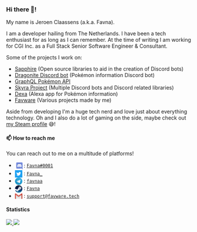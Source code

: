### Hi there 👋!

My name is Jeroen Claassens (a.k.a. Favna).

I am a developer hailing from The Netherlands. I have been a tech enthusiast for as long as I can remember. At the time
of writing I am working for CGI Inc. as a Full Stack Senior Software Engineer & Consultant.

Some of the projects I work on:

- [Sapphire] (Open source libraries to aid in the creation of Discord bots)
- [Dragonite Discord bot][dragonite] (Pokémon information Discord bot)
- [GraphQL Pokémon API][gqlp]
- [Skyra Project] (Multiple Discord bots and Discord related libraries)
- [Dexa] (Alexa app for Pokémon information)
- [Favware] (Various projects made by me)

Aside from developing I'm a huge tech nerd and love just about everything technology. Oh and I also do a lot of gaming
on the side, maybe check out [my Steam profile][steam] 😅!

#### 📫 How to reach me

You can reach out to me on a multitude of platforms!

- <img src="https://raw.githubusercontent.com/favna/favna/main/logo-discord.svg" width="24px" align="center">:
  [`Favna#0001`][discord]
- <img src="https://raw.githubusercontent.com/favna/favna/main/logo-twitter.svg" width="20px" align="center"> :
  [`Favna_`][twitter]
- <img src="https://raw.githubusercontent.com/favna/favna/main/logo-telegram.svg" width="20px" align="center"> :
  [`favnaa`][telegram]
- <img src="https://raw.githubusercontent.com/favna/favna/main/logo-steam.svg" width="20px" align="center"> :
  [`Favna`][steam]
- <img src="https://raw.githubusercontent.com/favna/favna/main/logo-gmail.svg" width="20px" align="center"> :
  [`support@favware.tech`][email]

#### Statistics

<div>
  <a href="https://github.com/favna">
  <img height="180em" src="https://github-readme-stats.vercel.app/api?username=favna&layout=compact&title_color=4F8CC9&text_color=9f9f9f&bg_color=151515&hide_border=true&icon_color=4F8CC9&count_private=true&show_icons=true&include_all_commits=true&theme=dark"/>
  <img height="180em" src="https://github-readme-stats.vercel.app/api/top-langs/?username=favna&layout=compact&langs_count=7&title_color=4F8CC9&text_color=9f9f9f&bg_color=151515&hide_border=true&icon_color=4F8CC9&count_private=true&show_icons=true&theme=dark"/>
</div>

<!-- LINK DUMP -->

[dexa]: https://github.com/favware/dexa
[discord]: https://discord.com
[dragonite]: https://github.com/favware/dragonite
[email]: mailto:support@favware.tech
[favware]: https://github.com/favware
[gqlp]: https://github.com/favware/graphql-pokemon
[sapphire]: https://sapphirejs.dev
[skyra project]: https://github.com/skyra-project
[steam]: https://steamcommunity.com/id/Favna/
[telegram]: https://t.me/favnaa
[twitter]: https://twitter.com/Favna_
